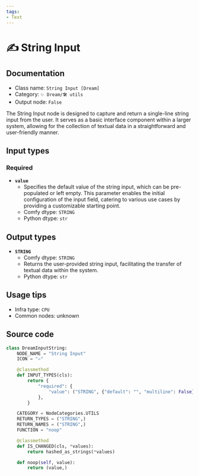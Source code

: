 ```yaml
---
tags:
- Text
---
```


# ✍ String Input
## Documentation
- Class name: `String Input [Dream]`
- Category: `✨ Dream/🛠 utils`
- Output node: `False`

The String Input node is designed to capture and return a single-line string input from the user. It serves as a basic interface component within a larger system, allowing for the collection of textual data in a straightforward and user-friendly manner.
## Input types
### Required
- **`value`**
    - Specifies the default value of the string input, which can be pre-populated or left empty. This parameter enables the initial configuration of the input field, catering to various use cases by providing a customizable starting point.
    - Comfy dtype: `STRING`
    - Python dtype: `str`
## Output types
- **`STRING`**
    - Comfy dtype: `STRING`
    - Returns the user-provided string input, facilitating the transfer of textual data within the system.
    - Python dtype: `str`
## Usage tips
- Infra type: `CPU`
- Common nodes: unknown


## Source code
```python
class DreamInputString:
    NODE_NAME = "String Input"
    ICON = "✍"

    @classmethod
    def INPUT_TYPES(cls):
        return {
            "required": {
                "value": ("STRING", {"default": "", "multiline": False}),
            },
        }

    CATEGORY = NodeCategories.UTILS
    RETURN_TYPES = ("STRING",)
    RETURN_NAMES = ("STRING",)
    FUNCTION = "noop"

    @classmethod
    def IS_CHANGED(cls, *values):
        return hashed_as_strings(*values)

    def noop(self, value):
        return (value,)

```
